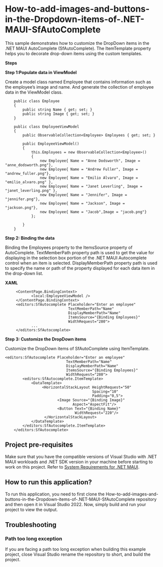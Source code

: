 # How-to-add-images-and-buttons-in-the-Dropdown-items-of-.NET-MAUI-SfAutoComplete
This sample demonstrates how to customize the DropDown items in the .NET MAUI AutoComplete (SfAutoComplete). The ItemTemplate property helps you to decorate drop-down items using the custom templates.

**Steps**

**Step 1:Populate data in ViewModel**

Create a model class named Employee that contains information such as the employee’s image and name. And generate the collection of employee data in the ViewModel class.

```
    public class Employee
    {
        public string Name { get; set; }
        public string Image { get; set; }
    }
    
    public class EmployeeViewModel
    {
        public ObservableCollection<Employee> Employees { get; set; }

        public EmployeeViewModel()
        {
            this.Employees = new ObservableCollection<Employee>()
            {
                new Employee{ Name = "Anne Dodsworth", Image = "anne_dodsworth.png"},
                new Employee{ Name = "Andrew Fuller", Image = "andrew_fuller.png"},
                new Employee{ Name = "Emilio Alvaro", Image = "emilio_alvaro.png" },
                new Employee{ Name = "Janet Leverling", Image = "janet_leverling.png" },
                new Employee{ Name = "Jennifer", Image = "jennifer.png"},
                new Employee{ Name = "Jackson", Image = "jackson.png"},
                new Employee{ Name = "Jacob",Image = "jacob.png"}
            };
            
        }
    }
```

**Step 2: Binding the data**

Binding the Employees property to the ItemsSource property of AutoComplete. TextMemberPath property path is used to get the value for displaying in the selection box portion of the .NET MAUI Autocomplete control when an item is selected. DisplayMemberPath property path is used to specify the name or path of the property displayed for each data item in the drop-down list.

**XAML**

```
     <ContentPage.BindingContext>
            <local:EmployeeViewModel />
     </ContentPage.BindingContext>
     <editors:SfAutocomplete Placeholder="Enter an employee"
                             TextMemberPath="Name"
                             DisplayMemberPath="Name"
                             ItemsSource="{Binding Employees}"
                             WidthRequest="280">
            ...
     </editors:SfAutocomplete>
```

**Step 3: Customize the DropDown items**

Customize the DropDown items of SfAutoComplete using ItemTemplate.

```
<editors:SfAutocomplete Placeholder="Enter an employee"
                            TextMemberPath="Name"
                            DisplayMemberPath="Name"
                            ItemsSource="{Binding Employees}"
                            WidthRequest="280">
        <editors:SfAutocomplete.ItemTemplate>
            <DataTemplate>
                 <HorizontalStackLayout HeightRequest="50"
                                        Spacing="10"
                                        Padding="0,5">
                        <Image Source="{Binding Image}"
                               Aspect="AspectFit"/>
                        <Button Text="{Binding Name}"
                                WidthRequest="220"/>
                  </HorizontalStackLayout>
            </DataTemplate>
        </editors:SfAutocomplete.ItemTemplate>
    </editors:SfAutocomplete>
```
## Project pre-requisites

Make sure that you have the compatible versions of Visual Studio with .NET MAUI workloads and .NET SDK version in your machine before starting to work on this project. Refer to [System Requirements for .NET MAUI](https://help.syncfusion.com/maui/system-requirements).

## How to run this application?

To run this application, you need to first clone the How-to-add-images-and-buttons-in-the-Dropdown-items-of-.NET-MAUI-SfAutoComplete repository and then open it in Visual Studio 2022. Now, simply build and run your project to view the output.

## <a name="troubleshooting"></a>Troubleshooting ##
### Path too long exception
If you are facing a path too long exception when building this example project, close Visual Studio rename the repository to short, and build the project.